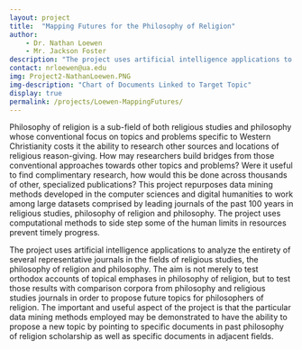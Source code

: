 ```yaml
---
layout: project
title:  "Mapping Futures for the Philosophy of Religion"
author: 
    - Dr. Nathan Loewen
    - Mr. Jackson Foster
description: "The project uses artificial intelligence applications to analyze the entirety of several representative journals in the fields of religious studies, the philosophy of religion and philosophy."
contact: nrloewen@ua.edu
img: Project2-NathanLoewen.PNG
img-description: "Chart of Documents Linked to Target Topic"
display: true
permalink: /projects/Loewen-MappingFutures/
---
```


Philosophy of religion is a sub-field of both religious studies and philosophy whose 
conventional focus on topics and problems specific to Western Christianity costs it the ability to  research other sources and locations of religious reason-giving. How may researchers build bridges from those conventional approaches towards other topics and problems? Were it useful  to find complimentary research, how would this be done across thousands of other, specialized  publications? This project repurposes data mining methods developed in the computer sciences  and digital humanities to work among large datasets comprised by leading journals of the past 100 years in religious studies, philosophy of religion and philosophy. The project uses computational methods to side step some of the human limits in resources prevent timely progress.

The project uses artificial intelligence applications to analyze the entirety of several representative journals in the fields of religious studies, the philosophy of religion and philosophy. The aim is not merely to test orthodox accounts of topical emphases in philosophy of religion, but to test those results with comparison corpora from philosophy and religious studies journals in order to propose future topics for philosophers of religion. The important and useful aspect of the project is that the particular data mining methods employed may be demonstrated to have the ability to propose a new topic by pointing to specific documents in past philosophy of religion scholarship as well as specific documents in adjacent fields.